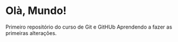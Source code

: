 # Olà, Mundo!
 Primeiro repositório do curso de Git e GitHUb
Aprendendo a fazer as primeiras alterações. 
